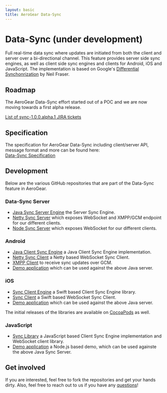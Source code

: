 ```yaml
---
layout: basic
title: AeroGear Data-Sync
---
```


# Data-Sync (under development)

Full real-time data sync where updates are initiated from both the client and server over a bi-directional channel. This feature provides server side sync engines, as well as client side sync engines and clients for Android, iOS and JavaScript. The implementation is based on Google's [Differential Synchonrization](http://research.google.com/pubs/pub35605.html) by Neil Fraser.

## Roadmap

The AeroGear Data-Sync effort started out of a POC and we are now moving towards a first alpha release. 

[List of sync-1.0.0.alpha.1 JIRA tickets](https://issues.jboss.org/issues/?filter=12323088)

## Specification
The specification for AeroGear Data-Sync including client/server API, message format and more can be found here:  
[Data-Sync Specification](../docs/specs/aerogear-data-sync)

## Development

Below are the various GitHub repositories that are part of the Data-Sync feature in AeroGear.

### Data-Sync Server

* [Java Sync Server Engine](https://github.com/aerogear/aerogear-sync-server/tree/master/server/server-core#aerogear-server-differential-synchronization-server-core) the Server Sync Engine.
* [Netty Sync Server](https://github.com/aerogear/aerogear-sync-server/tree/master/server/server-netty#netty-differential-synchronization-server-implementation) which exposes WebSocket and XMPP/GCM endpoint for our different clients.
* [Node Sync Server](https://github.com/aerogear/aerogear-nodejs-sync-server#aerogear-nodejs-sync-server-) which exposes WebSocket for our different clients.

### Android
* [Java Client Sync Engine](https://github.com/aerogear/aerogear-sync-server/tree/master/client/client-core#aerogear-server-differential-synchronization-client-core) a Java Client Sync Engine implementation.
* [Netty Sync Client](https://github.com/aerogear/aerogear-sync-server/tree/master/client/client-netty) a Netty based WebSocket Sync Client.
* [XMPP Client](https://github.com/aerogear/aerogear-android-sync#xmpp-differential-synchronization-client-implementation) to receive sync updates over GCM.
* [Demo application](https://github.com/danbev/android-diffsync-demo) which can be used against the above Java server.

### iOS 

* [Sync Client Engine](https://github.com/aerogear/aerogear-ios-sync#aerogear-ios-differential-synchronization-client-engine--) a Swift based Client Sync Engine library.
* [Sync Client](https://github.com/aerogear/aerogear-ios-sync-client#aerogear-ios-differential-synchronization-client--) a Swift based WebSocket Sync Client.
* [Demo application](https://github.com/aerogear/aerogear-ios-cookbook/tree/master/Jedi#jedi) which can be used against the above Java server.

The initial releases of the libraries are available on [CocoaPods](http://cocoapods.org/?q=AeroGearSync) as well.

### JavaScript

* [Sync Library](https://github.com/aerogear/aerogear-js/tree/diff-sync-client#diff-sync) a JavaScript based Client Sync Engine implementation and WebSocket client library.
* [Demo application](https://github.com/aerogear/aerogear-js-cookbook/tree/diff-sync-json-patch/diff-sync#differential-syncronization) a Node.js based demo, which can be used againste the above Java Sync Server.

## Get involved

If you are interested, feel free to fork the repositories and get your hands dirty. Also, feel free to reach out to us if you have any [questions](/community)!
